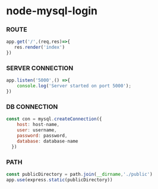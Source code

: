 # node-mysql-login

### ROUTE

```js
app.get('/',(req,res)=>{
   res.render('index')
})
```

### SERVER CONNECTION

```js
app.listen('5000',() =>{
    console.log('Server started on port 5000');
})
```
### DB CONNECTION

```js
const con = mysql.createConnection({
    host: host-name,
    user: username,
    password: password,
    database: database-name
  })
```

### PATH 

```js
const publicDirectory = path.join(__dirname,'./public')
app.use(express.static(publicDirectory))
```





